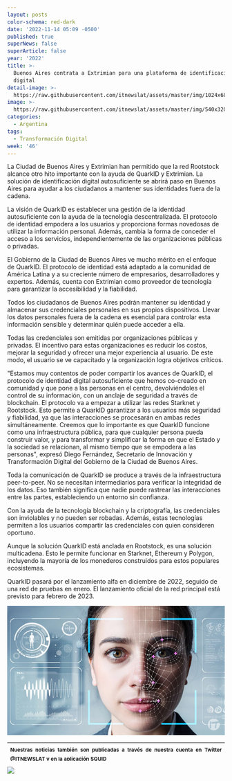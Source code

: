```yaml
---
layout: posts
color-schema: red-dark
date: '2022-11-14 05:09 -0500'
published: true
superNews: false
superArticle: false
year: '2022'
title: >-
  Buenos Aires contrata a Extrimian para una plataforma de identificación
  digital
detail-image: >-
  https://raw.githubusercontent.com/itnewslat/assets/master/img/1024x680/identitad-biometrica-g.jpg
image: >-
  https://raw.githubusercontent.com/itnewslat/assets/master/img/540x320/identitad-biometrica-p.jpg
categories:
  - Argentina
tags:
  - Transformación Digital
week: '46'
---
```

La Ciudad de Buenos Aires y Extrimian han permitido que la red Rootstock alcance otro hito importante con la ayuda de QuarkID y Extrimian. La solución de identificación digital autosuficiente se abrirá paso en Buenos Aires para ayudar a los ciudadanos a mantener sus identidades fuera de la cadena.

La visión de QuarkID es establecer una gestión de la identidad autosuficiente con la ayuda de la tecnología descentralizada. El protocolo de identidad empodera a los usuarios y proporciona formas novedosas de utilizar la información personal. Además, cambia la forma de conceder el acceso a los servicios, independientemente de las organizaciones públicas o privadas. 

El Gobierno de la Ciudad de Buenos Aires ve mucho mérito en el enfoque de QuarkID. El protocolo de identidad está adaptado a la comunidad de América Latina y a su creciente número de empresarios, desarrolladores y expertos. Además, cuenta con Extrimian como proveedor de tecnología para garantizar la accesibilidad y la fiabilidad. 

Todos los ciudadanos de Buenos Aires podrán mantener su identidad y almacenar sus credenciales personales en sus propios dispositivos. Llevar los datos personales fuera de la cadena es esencial para controlar esta información sensible y determinar quién puede acceder a ella. 

Todas las credenciales son emitidas por organizaciones públicas y privadas. El incentivo para estas organizaciones es reducir los costos, mejorar la seguridad y ofrecer una mejor experiencia al usuario. De este modo, el usuario se ve capacitado y la organización logra objetivos críticos.

"Estamos muy contentos de poder compartir los avances de QuarkID, el protocolo de identidad digital autosuficiente que hemos co-creado en comunidad y que pone a las personas en el centro, devolviéndoles el control de su información, con un anclaje de seguridad a través de blockchain. El protocolo va a empezar a utilizar las redes Starknet y Rootstock. Esto permite a QuarkID garantizar a los usuarios más seguridad y fiabilidad, ya que las interacciones se procesarán en ambas redes simultáneamente. Creemos que lo importante es que QuarkID funcione como una infraestructura pública, para que cualquier persona pueda construir valor, y para transformar y simplificar la forma en que el Estado y la sociedad se relacionan, al mismo tiempo que se empodera a las personas", expresó Diego Fernández, Secretario de Innovación y Transformación Digital del Gobierno de la Ciudad de Buenos Aires.

Toda la comunicación de QuarkID se produce a través de la infraestructura peer-to-peer. No se necesitan intermediarios para verificar la integridad de los datos. Eso también significa que nadie puede rastrear las interacciones entre las partes, estableciendo un entorno sin confianza.

Con la ayuda de la tecnología blockchain y la criptografía, las credenciales son inviolables y no pueden ser robadas. Además, estas tecnologías permiten a los usuarios compartir las credenciales con quien consideren oportuno. 

Aunque la solución QuarkID está anclada en Rootstock, es una solución multicadena. Esto le permite funcionar en Starknet, Ethereum y Polygon, incluyendo la mayoría de los monederos construidos para estos populares ecosistemas. 

QuarkID pasará por el lanzamiento alfa en diciembre de 2022, seguido de una red de pruebas en enero. El lanzamiento oficial de la red principal está previsto para febrero de 2023. 

![](https://raw.githubusercontent.com/itnewslat/assets/master/img/540x320/identitad-biometrica-p.jpg)

<table style="height: 42px;" width="569">
<tbody>
<tr>
<td style="text-align: justify;"><sub><strong>Nuestras noticias también son publicadas a través de nuestra cuenta en Twitter <a href="https://twitter.com/itnewslat?lang=es">@ITNEWSLAT</a> y en la aplicación <a href="https://squidapp.co/en/">SQUID</a></strong></sub></td>
</tr>
</tbody>
</table>

<img src="https://tracker.metricool.com/c3po.jpg?hash=56f88a41e39ab42c063cc51676587a04"/>